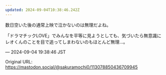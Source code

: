 ```yaml
---
updated: 2024-09-04T10:38:46.242Z
---
```


<p>数日空いた後の通常上映で泣かないのは無理だよね。</p><p>「ドラマチックLOVE」でみんなを平等に見ようとしても、気づいたら無意識にレオくんのことを目で追ってしまわないのもほとんど無理…。</p>

&mdash; 2024-09-04 19:38:46 JST

Original URL: https://mastodon.social/@sakuramochi0/113078850436709945
